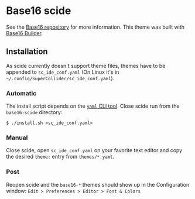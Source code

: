 # Base16 scide
See the [Base16 repository](https://github.com/chriskempson/base16) for more information.
This theme was built with [Base16 Builder](https://github.com/chriskempson/base16-builder).

## Installation
As scide currently doesn't support theme files, themes have to be appended to
`sc_ide_conf.yaml` (On Linux it's in `~/.config/SuperCollider/sc_ide_conf.yaml`).

### Automatic
The install script depends on the [`yaml` CLI tool](https://github.com/mikefarah/yaml).
Close scide run from the `base16-scide` directory:

`$ ./install.sh <sc_ide_conf.yaml>`

### Manual
Close scide, open `sc_ide_conf.yaml` on your favorite text editor and copy the desired
`theme:` entry from `themes/*.yaml`.

### Post
Reopen scide and the `base16-*` themes should show up in the Configuration window:
`Edit > Preferences > Editor > Font & Colors`
